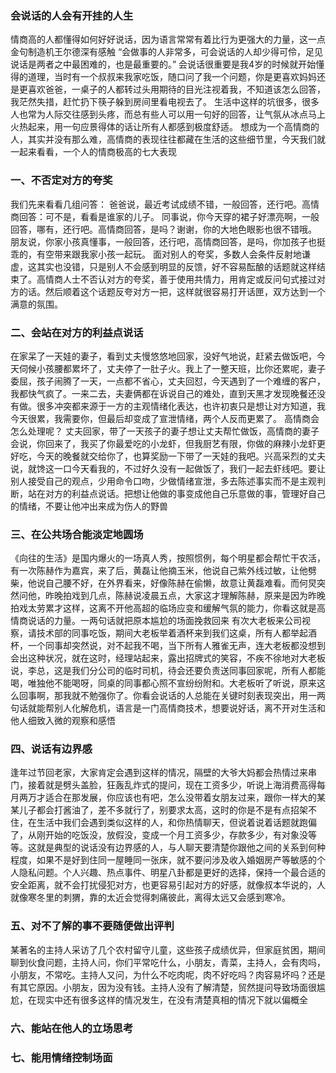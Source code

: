 ### 会说话的人会有开挂的人生
情商高的人都懂得如何好好说话，因为语言常常有着比行为更强大的力量，这一点金句制造机王尔德深有感触
“会做事的人非常多，可会说话的人却少得可伶，足见说话是两者之中最困难的，也是最重要的。”
会说话很重要是我4岁的时候就开始懂得的道理，当时有一个叔叔来我家吃饭，随口问了我一个问题，你是更喜欢妈妈还是更喜欢爸爸，一桌子的人都转过头用期待的目光注视着我，不知道该怎么回答，我茫然失措，赶忙扔下筷子躲到房间里看电视去了。
生活中这样的坑很多，很多人也常为人际交往感到头疼，而总有些人可以用一句好的回答，让气氛从冰点马上火热起来，用一句应景得体的话让所有人都感到极度舒适。
想成为一个高情商的人，其实并没有那么难，高情商的表现往往都藏在生活的这些细节里，今天我们就一起来看看，一个人的情商极高的七大表现
### 一、不否定对方的夸奖
我们先来看看几组问答：
爸爸说，最近考试成绩不错，一般回答，还行吧。高情商回答：可不是，看看是谁家的儿子。
同事说，你今天穿的裙子好漂亮啊，一般回答，哪有，还行吧。高情商回答，是吗？谢谢，你的大地色眼影也很不错哦。
朋友说，你家小孩真懂事，一般回答，还行吧，高情商回答，是吗，你加孩子也挺乖的，有空带来跟我家小孩一起玩。
面对别人的夸奖，多数人会条件反射地谦虚，这其实也没错，只是别人不会感到明显的反馈，好不容易酝酿的话题就这样结束了。高情商人士不否认对方的夸奖，善于使用共情力，用肯定或反问句式接过对方的话。然后顺着这个话题反夸对方一把，这样就很容易打开话匣，双方达到一个满意的氛围。
### 二、会站在对方的利益点说话
在家呆了一天娃的妻子，看到丈夫慢悠悠地回家，没好气地说，赶紧去做饭吧，今天伺候小孩腰都累坏了，丈夫停了一肚子火。我上了一整天班，比你还累呢，妻子委屈，孩子闹腾了一天，一点都不省心，丈夫回怼，今天遇到了一个难缠的客户，我都快气疯了。一来二去，夫妻俩都在诉说自己的难处，直到天黑才发现晚餐还没有做。很多冲突都来源于一方的主观情绪化表达，也许初衷只是想让对方知道，我今天很累，我需要你，但最后却变成了宣泄情绪，两个人反而更累了。
高情商会怎么处理呢？
丈夫回家，带了一天孩子的妻子想让丈夫帮忙做饭，高情商的妻子会说，你回来了，我买了你最爱吃的小龙虾，但我厨艺有限，你做的麻辣小龙虾更好吃，今天的晚餐就交给你了，也算奖励一下带了一天娃的我吧。兴高采烈的丈夫说，就馋这一口今天看我的，不过好久没有一起做饭了，我们一起去虾线吧。要让别人接受自己的观点，少用命令口吻，少做情绪宣泄，多去陈述事实而不是主观判断，站在对方的利益点说话。把想让他做的事变成他自己乐意做的事，管理好自己的情绪，不要让他冲出来成为伤人的野兽
### 三、在公共场合能淡定地圆场
《向往的生活》是国内爆火的一场真人秀，按照惯例，每个明星都会帮忙干农活，有一次陈赫作为嘉宾，来了后，黄磊让他摘玉米，他说自己紫外线过敏，让他劈柴，他说自己腰不好，在外界看来，好像陈赫在偷懒，故意让黄磊难看。而何炅突然问他，昨晚拍戏到几点，陈赫说凌晨五点，大家这才理解陈赫，原来是因为昨晚拍戏太劳累才这样，这离不开他高超的临场应变和缓解气氛的能力，你看这就是高情商说话的力量。一两句话就把原本尴尬的场面挽救回来
有次大老板来公司视察，请技术部的同事吃饭，期间大老板举着酒杯来到我们这桌，所有人都举起酒杯，一个同事却突然说，对不起我不喝，当下所有人雅雀无声，连大老板都没想到会出这种状况，就在这时，经理站起来，露出招牌式的笑容，不疾不徐地对大老板说，李总，这是我们分公司的临时司机，待会还要负责送同事回家呢，所有人都能喝，唯独他不能喝呀，同桌的同事都心照不宣纷纷附和。大老板听了听说，原来这么回事啊，那我就不勉强你了。你看会说话的人总能在关键时刻表现突出，用一两句话就能帮别人化解危机，语言是一门高情商技术，想要说好话，离不开对生活和他人细致入微的观察和感悟
### 四、说话有边界感
逢年过节回老家，大家肯定会遇到这样的情况，隔壁的大爷大妈都会热情过来串门，接着就是劈头盖脸，狂轰乱炸式的提问，现在工资多少，听说上海消费高得每月两万才适合在那发展，你应该也有吧，怎么没带着女朋友过来，跟你一样大的某某儿子都会打酱油了，差不多就行了，别要求太高，这时的你是不是有点招架不住，在生活中我们会遇到类似这样的人，和你热情聊天，但说着说着话题就跑偏了，从刚开始的吃饭没，放假没，变成一个月工资多少，存款多少，有对象没等等。这就是典型的说话没有边界感的人，与人聊天要清楚你跟他之间的关系到何种程度，如果不是好到住同一屋睡同一张床，就不要问涉及收入婚姻房产等敏感的个人隐私问题。个人兴趣、热点事件、明星八卦都是更好的选择，保持一个最合适的安全距离，就不会打扰侵犯对方，也更容易引起对方的好感，就像叔本华说的，人就像寒冬里的刺猬，靠的太近会觉得刺痛彼此，离得太远又会感到寒冷。
### 五、对不了解的事不要随便做出评判
某著名的主持人采访了几个农村留守儿童，这些孩子成绩优异，但家庭贫困，期间聊到伙食问题，主持人问，你们平常吃什么，小朋友，青菜，主持人，会有肉吗，小朋友，不常吃。主持人又问，为什么不吃肉呢，肉不好吃吗？肉容易坏吗？还是有其它原因。小朋友，因为没有钱。主持人没有了解清楚，贸然提问导致场面很尴尬，在现实中还有很多这样的情况发生，在没有清楚真相的情况下就以偏概全


### 六、能站在他人的立场思考

### 七、能用情绪控制场面

